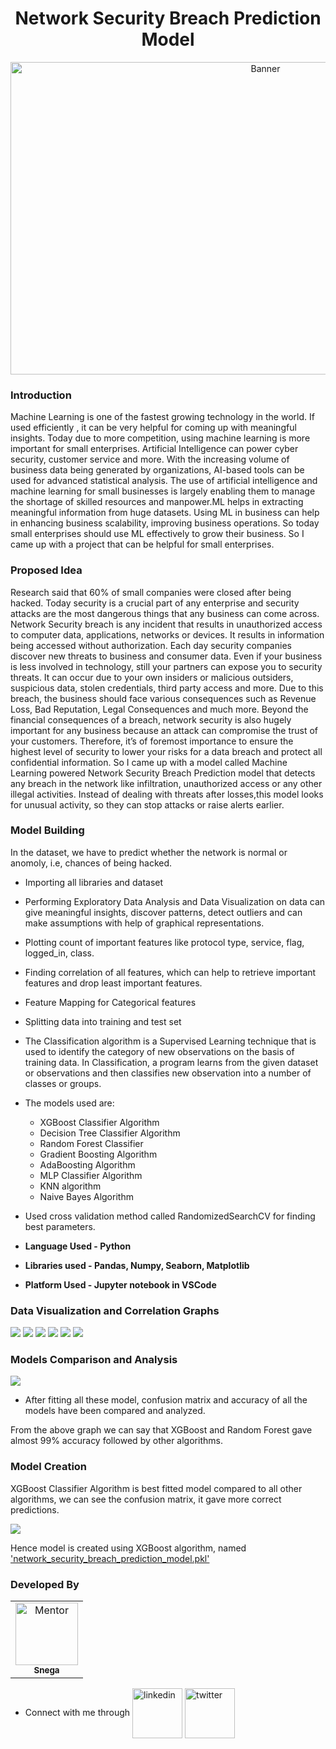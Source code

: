 <h1 align="center"> Network Security Breach Prediction Model </h1> 
<p align="center">
	<img src="https://github.com/snega16/network-security-breach-prediction-model/blob/main/images/banner.jpeg" width=800 height=500 alt="Banner">
</p>

### Introduction
<p> Machine Learning is one of the fastest growing technology in the world. If used efficiently , it can be very helpful for coming up with meaningful insights. Today due to more competition, using machine learning is more important for small enterprises. Artificial Intelligence can power cyber security, customer service and more. With the increasing volume of business data being generated by organizations, AI-based tools can be used for advanced statistical analysis. The use of artificial intelligence and machine learning for small businesses is largely enabling them to manage the shortage of skilled resources and manpower.ML helps in extracting meaningful information from huge datasets. Using ML in business can help in enhancing business scalability, improving business operations. So today small enterprises should use ML effectively to grow their business. So I came up with a project that can be helpful for small enterprises. </p>

### Proposed Idea
<p> Research said that 60% of small companies were closed after being hacked. Today security is a crucial part of any enterprise and security attacks are the most dangerous things that any business can come across. Network Security breach is any incident that results in unauthorized access to computer data, applications, networks or devices. It results in information being accessed without authorization. Each day security companies discover new threats to business and consumer data. Even if your business is less involved in technology, still your partners can expose you to security threats. It can occur due to your own insiders or malicious outsiders, suspicious data, stolen credentials, third party access and more. Due to this breach, the business should face various consequences such as Revenue Loss, Bad Reputation, Legal Consequences and much more. Beyond the financial consequences of a breach, network security is also hugely important for any business because an attack can compromise the trust of your customers. Therefore, it’s of foremost importance to ensure the highest level of security to lower your risks for a data breach and protect all confidential information. So I came up with a model called Machine Learning powered Network Security Breach Prediction model that detects any breach in the network like infiltration, unauthorized access or any other illegal activities. Instead of dealing with threats after losses,this model looks for unusual activity, so they can stop attacks or raise alerts earlier. </p>

### Model Building
 In the dataset, we have to predict whether the network is normal or anomoly, i.e, chances of being hacked. 
  - Importing all libraries and dataset
  - Performing Exploratory Data Analysis and Data Visualization on data can give meaningful insights, discover patterns, detect outliers and can make assumptions with help of graphical representations.
  - Plotting count of important features like protocol type, service, flag, logged_in, class.
  - Finding correlation of all features, which can help to retrieve important features and drop least important features.
  - Feature Mapping for Categorical features
  - Splitting data into training and test set
  - The Classification algorithm is a Supervised Learning technique that is used to identify the category of new observations on the basis of training data. In Classification, a program learns from the given dataset or observations and then classifies new observation into a number of classes or groups.
  - The models used are:
     - XGBoost Classifier Algorithm
     - Decision Tree Classifier Algorithm
     - Random Forest Classifier
     - Gradient Boosting Algorithm
     - AdaBoosting Algorithm
     - MLP Classifier Algorithm
     - KNN algorithm
     - Naive Bayes Algorithm
   - Used cross validation method called RandomizedSearchCV for finding best parameters.
     
 - **Language Used - Python**
 - **Libraries used  - Pandas, Numpy, Seaborn, Matplotlib**
 - **Platform Used - Jupyter notebook in VSCode**

 ### Data Visualization and Correlation Graphs
   <img src= "https://github.com/snega16/network-security-breach-prediction-model/blob/main/images/protocol_type.png">
  <img src= "https://github.com/snega16/network-security-breach-prediction-model/blob/main/images/service.png">
  <img src= "https://github.com/snega16/network-security-breach-prediction-model/blob/main/images/flag.png">
  <img src= "https://github.com/snega16/network-security-breach-prediction-model/blob/main/images/logged_in.png">
  <img src= "https://github.com/snega16/network-security-breach-prediction-model/blob/main/images/class.png">
  <img src= "https://github.com/snega16/network-security-breach-prediction-model/blob/main/images/correlation.png">
  
  ### Models Comparison and Analysis
  <img src ="https://github.com/snega16/network-security-breach-prediction-model/blob/main/images/accuracy_graph.png">
  
   - After fitting all these model, confusion matrix and accuracy of all the models have been compared and analyzed.
   
  From the above graph we can say that XGBoost and Random Forest gave almost 99% accuracy followed by other algorithms.
  
  ### Model Creation
  XGBoost Classifier Algorithm is best fitted model compared to all other algorithms, we can see the confusion matrix, it gave more correct predictions.
  
  <img src="https://github.com/snega16/network-security-breach-prediction-model/blob/main/images/confusion_matrix.png">
  
   Hence model is created using XGBoost algorithm, named ['network_security_breach_prediction_model.pkl'](https://github.com/snega16/network-security-breach-prediction-model/blob/main/model/network_security_breach_prediction_model.pkl)
	
 ### Developed By
   <table>
<tr>
    <td align="center" thead="Mentor"><a href="https://github.com/snega16"><img src="https://avatars.githubusercontent.com/u/72247694?v=4" width="100px;" alt="Mentor"/><br /><sub><b>Snega</b></sub></a></td>
    
  </tr>
  </table>
  
   - Connect with me through
<a href="https://www.linkedin.com/in/snega-s-a286661b6" target="_blank"><img src="https://cdn2.iconfinder.com/data/icons/social-media-2199/64/social_media_isometric_14-linkedin-512.png" height="80px" width="80px" alt="linkedin" align="center"></a>
<a href="https://twitter.com/snega1611?s=03" target="_blank"><img src="https://raw.githubusercontent.com/edent/SuperTinyIcons/327222cbc79748bb5ab29aa33671e3de35837ec7/images/svg/twitter.svg" height="80px" width="80px" alt="twitter" align="center"></a>
   
